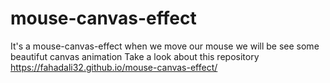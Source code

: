 # mouse-canvas-effect
It's a mouse-canvas-effect when we move our mouse we will be see some beautifut canvas animation
Take a look about this repository
https://fahadali32.github.io/mouse-canvas-effect/
